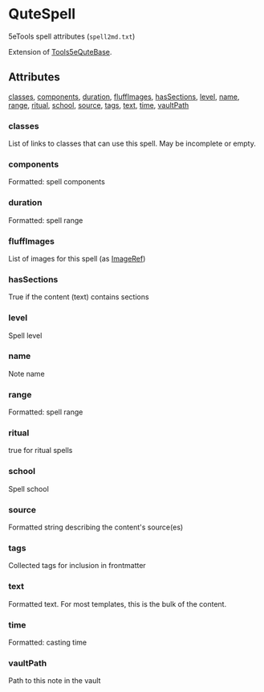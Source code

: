 # QuteSpell

5eTools spell attributes (`spell2md.txt`)

Extension of [Tools5eQuteBase](Tools5eQuteBase.md).

## Attributes

[classes](#classes), [components](#components), [duration](#duration), [fluffImages](#fluffimages), [hasSections](#hassections), [level](#level), [name](#name), [range](#range), [ritual](#ritual), [school](#school), [source](#source), [tags](#tags), [text](#text), [time](#time), [vaultPath](#vaultpath)


### classes

List of links to classes that can use this spell. May be incomplete or empty.

### components

Formatted: spell components

### duration

Formatted: spell range

### fluffImages

List of images for this spell (as [ImageRef](../ImageRef.md))

### hasSections

True if the content (text) contains sections

### level

Spell level

### name

Note name

### range

Formatted: spell range

### ritual

true for ritual spells

### school

Spell school

### source

Formatted string describing the content's source(es)

### tags

Collected tags for inclusion in frontmatter

### text

Formatted text. For most templates, this is the bulk of the content.

### time

Formatted: casting time

### vaultPath

Path to this note in the vault
